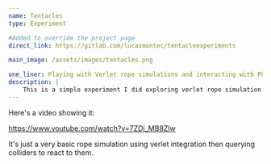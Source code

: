 ```yaml
---
name: Tentacles
type: Experiment

#Added to override the project page
direct_link: https://gitlab.com/lucasmontec/tentacleexperiments

main_image: /assets/images/tentacles.png

one_liner: Playing with Verlet rope simulations and interacting with Physx.
description: |
    This is a simple experiment I did exploring verlet rope simulation playing along with Unity's native Physics engine.
---
```


Here's a video showing it:

https://www.youtube.com/watch?v=7ZDj_MB8Zlw

It's just a very basic rope simulation using verlet integration then querying colliders to react to them.